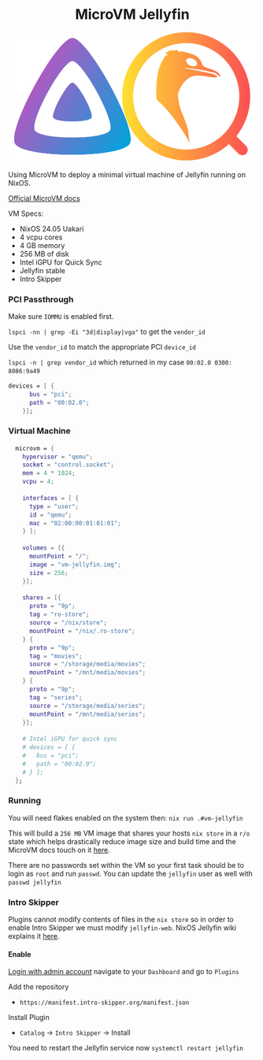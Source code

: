 <center>

# MicroVM Jellyfin
<img src="logo.png">
</center>
<br>
Using MicroVM to deploy a minimal virtual machine of Jellyfin running on NixOS.

[Official MicroVM docs](https://astro.github.io/microvm.nix/intro.html)

VM Specs:
  - NixOS 24.05 Uakari
  - 4 vcpu cores
  - 4 GB memory
  - 256 MB of disk
  - Intel iGPU for Quick Sync
  - Jellyfin stable
  - Intro Skipper


### PCI Passthrough

Make sure `IOMMU` is enabled first.

`lspci -nn | grep -Ei "3d|display|vga"` to get the `vendor_id`

Use the `vendor_id` to match the appropriate PCI `device_id`

`lspci -n | grep vendor_id` which returned in my case `00:02.0 0300: 8086:9a49`

```nix
devices = [ {
      bus = "pci";
      path = "00:02.0";
    }];
```

### Virtual Machine

```nix
  microvm = {
    hypervisor = "qemu";
    socket = "control.socket";
    mem = 4 * 1024;
    vcpu = 4;

    interfaces = [ {
      type = "user";
      id = "qemu";
      mac = "02:00:00:01:01:01";
    } ];

    volumes = [{
      mountPoint = "/";
      image = "vm-jellyfin.img";
      size = 256;
    }];

    shares = [{
      proto = "9p";
      tag = "ro-store";
      source = "/nix/store";
      mountPoint = "/nix/.ro-store";
    } {
      proto = "9p";
      tag = "movies";
      source = "/storage/media/movies";
      mountPoint = "/mnt/media/movies";
    } {
      proto = "9p";
      tag = "series";
      source = "/storage/media/series";
      mountPoint = "/mnt/media/series";
    }];

    # Intel iGPU for quick sync
    # devices = [ {
    #   bus = "pci";
    #   path = "00:02.0";
    # } ];
  };
```

### Running
You will need flakes enabled on the system then: `nix run .#vm-jellyfin`

This will build a `256 MB` VM image that shares your hosts `nix store` in a `r/o` state which helps drastically reduce image size and build time and the MicroVM docs touch on it [here](https://astro.github.io/microvm.nix/shares.html#sharing-a-hosts-nixstore).

There are no passwords set within the VM so your first task should be to login as `root` and run `passwd`. You can update the `jellyfin` user as well with `passwd jellyfin`


### Intro Skipper
Plugins cannot modify contents of files in the `nix store` so in order to enable Intro Skipper we must modify `jellyfin-web`. NixOS Jellyfin wiki explains it [here](https://wiki.nixos.org/wiki/Jellyfin#Intro_Skipper_plugin).

#### Enable

<u>Login with admin account</u> navigate to your `Dashboard` and go to `Plugins`

Add the repository
  - `https://manifest.intro-skipper.org/manifest.json`

Install Plugin
  - `Catalog` -> `Intro Skipper` -> Install

You need to restart the Jellyfin service now `systemctl restart jellyfin`
